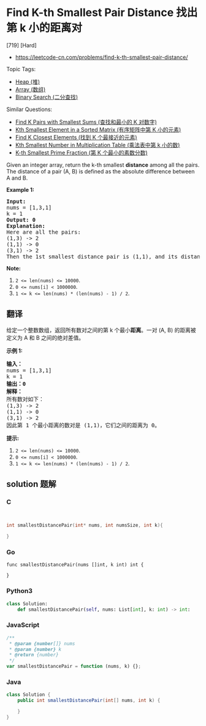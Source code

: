 # Find K-th Smallest Pair Distance 找出第 k 小的距离对

[719] [Hard]

- https://leetcode-cn.com/problems/find-k-th-smallest-pair-distance/

Topic Tags:

- [Heap (堆)](https://leetcode-cn.com/tag/heap/)
- [Array (数组)](https://leetcode-cn.com/tag/array/)
- [Binary Search (二分查找)](https://leetcode-cn.com/tag/binary-search/)

Similar Questions:

- [Find K Pairs with Smallest Sums (查找和最小的 K 对数字)](https://leetcode-cn.com/problems/find-k-pairs-with-smallest-sums/)
- [Kth Smallest Element in a Sorted Matrix (有序矩阵中第 K 小的元素)](https://leetcode-cn.com/problems/kth-smallest-element-in-a-sorted-matrix/)
- [Find K Closest Elements (找到 K 个最接近的元素)](https://leetcode-cn.com/problems/find-k-closest-elements/)
- [Kth Smallest Number in Multiplication Table (乘法表中第 k 小的数)](https://leetcode-cn.com/problems/kth-smallest-number-in-multiplication-table/)
- [K-th Smallest Prime Fraction (第 K 个最小的素数分数)](https://leetcode-cn.com/problems/k-th-smallest-prime-fraction/)

Given an integer array, return the k-th smallest **distance** among all the pairs. The distance of a pair (A, B) is defined as the absolute difference between A and B.

**Example 1:**

<pre><b>Input:</b>
nums = [1,3,1]
k = 1
<b>Output: 0</b> 
<b>Explanation:</b>
Here are all the pairs:
(1,3) -&gt; 2
(1,1) -&gt; 0
(3,1) -&gt; 2
Then the 1st smallest distance pair is (1,1), and its distance is 0.
</pre>

**Note:**

1.  `2 <= len(nums) <= 10000`.
2.  `0 <= nums[i] < 1000000`.
3.  `1 <= k <= len(nums) * (len(nums) - 1) / 2`.

## 翻译

给定一个整数数组，返回所有数对之间的第 k 个最小**距离**。一对 (A, B) 的距离被定义为 A 和 B 之间的绝对差值。

**示例 1:**

<pre><strong>输入：</strong>
nums = [1,3,1]
k = 1
<strong>输出：0</strong> 
<strong>解释：</strong>
所有数对如下：
(1,3) -&gt; 2
(1,1) -&gt; 0
(3,1) -&gt; 2
因此第 1 个最小距离的数对是 (1,1)，它们之间的距离为 0。
</pre>

**提示:**

1.  `2 <= len(nums) <= 10000`.
2.  `0 <= nums[i] < 1000000`.
3.  `1 <= k <= len(nums) * (len(nums) - 1) / 2`.

## solution 题解

### C

```c


int smallestDistancePair(int* nums, int numsSize, int k){

}


```

### Go

```golang
func smallestDistancePair(nums []int, k int) int {

}
```

### Python3

```python
class Solution:
    def smallestDistancePair(self, nums: List[int], k: int) -> int:

```

### JavaScript

```javascript
/**
 * @param {number[]} nums
 * @param {number} k
 * @return {number}
 */
var smallestDistancePair = function (nums, k) {};
```

### Java

```java
class Solution {
    public int smallestDistancePair(int[] nums, int k) {

    }
}
```
